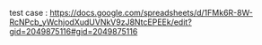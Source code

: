 test case : https://docs.google.com/spreadsheets/d/1FMk6R-8W-RcNPcb_yWchjodXudUVNkV9zJ8NtcEPEEk/edit?gid=2049875116#gid=2049875116
